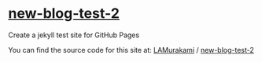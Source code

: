 # [new-blog-test-2](http://lamurakami.github.io/new-blog-test-2)
Create a jekyll test site for GitHub Pages

You can find the source code for this site at:
[LAMurakami](https://github.com/LAMurakami) /
[new-blog-test-2](https://github.com/LAMurakami/new-blog-test-2)
